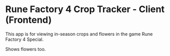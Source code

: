 # Rune Factory 4 Crop Tracker - Client (Frontend)
This app is for viewing in-season crops and flowers in the game Rune Factory 4 Special.

Shows flowers too.
